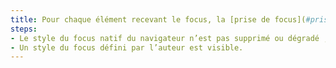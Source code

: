```yaml
---
title: Pour chaque élément recevant le focus, la [prise de focus](#prise-de-focus) vérifie-t-elle une de ces conditions ?
steps:
- Le style du focus natif du navigateur n’est pas supprimé ou dégradé ;
- Un style du focus défini par l’auteur est visible.
---
```

